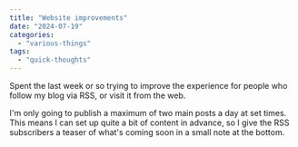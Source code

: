 ```yaml
---
title: "Website improvements"
date: "2024-07-19"
categories: 
  - "various-things"
tags: 
  - "quick-thoughts"
---
```


Spent the last week or so trying to improve the experience for people who follow my blog via RSS, or visit it from the web.

I'm only going to publish a maximum of two main posts a day at set times. This means I can set up quite a bit of content in advance, so I give the RSS subscribers a teaser of what's coming soon in a small note at the bottom.
